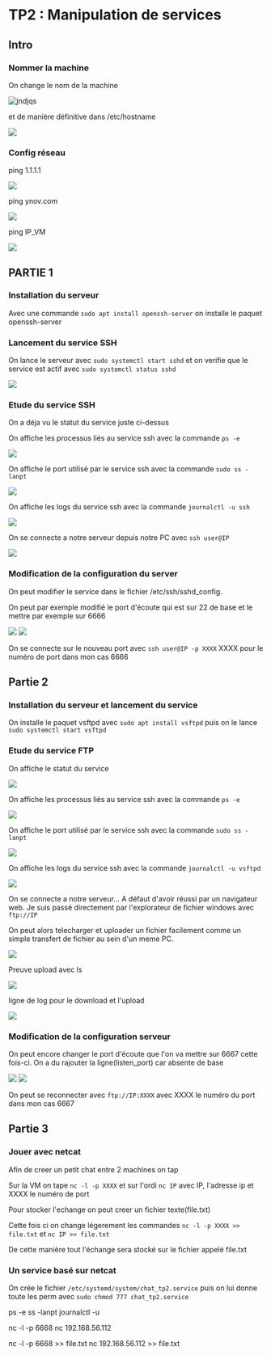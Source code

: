 # TP2 : Manipulation de services



## Intro


### Nommer la machine


On change le nom de la machine 

<img src="image tp2/1/nom machine.PNG" alt="jndjqs"/>

et de manière définitive dans /etc/hostname

<img src="image tp2/1/nom def machine.PNG">

### Config réseau


ping 1.1.1.1

<img src="image tp2/1/ping 1.1.1.1.PNG">

ping ynov.com

<img src="image tp2/1/ping ynov.PNG">

ping IP_VM

<img src="image tp2/1/ping ordi.PNG">


## PARTIE 1


### Installation du serveur


Avec une commande ```sudo apt install openssh-server``` on installe le paquet openssh-server


### Lancement du service SSH


On lance le serveur avec ```sudo systemctl start sshd```
et on verifie que le service est actif avec ```sudo systemctl status sshd```

<img src="image tp2/1/etat server.PNG">


### Etude du service SSH


On a déja vu le statut du service juste ci-dessus

On affiche les processus liés au service ssh avec la commande ```ps -e```

<img src="image tp2/1/ps ssh status.PNG">

On affiche le port utilisé par le service ssh avec la commande ```sudo ss -lanpt```

<img src="image tp2/1/ss ssh port.PNG">

On affiche les logs du service ssh avec la commande ```journalctl -u ssh```

<img src="image tp2/1/ssh lastlog.PNG">

On se connecte a notre serveur depuis notre PC avec ```ssh user@IP```

<img src="image tp2/1/connexion pc externe.PNG">


### Modification de la configuration du server


On peut modifier le service dans le fichier /etc/ssh/sshd_config. </p>
On peut par exemple modifié le port d'écoute qui est sur 22 de base et le mettre par exemple sur 6666

<img src="image tp2/1/cat port modifié.PNG">

<img src="image tp2/1/ss port modifié.PNG">

On se connecte sur le nouveau port avec ```ssh user@IP -p XXXX``` XXXX pour le numéro de port dans mon cas 6666



## Partie 2



### Installation du serveur et lancement du service 


On installe le paquet vsftpd avec ```sudo apt install vsftpd``` puis on le lance ```sudo systemctl start vsftpd```


### Etude du service FTP


On affiche le statut du service 

<img src="image tp2/2/system status.PNG">

On affiche les processus liés au service ssh avec la commande ```ps -e```

<img src="image tp2/2/ps vstpd.PNG">

On affiche le port utilisé par le service ssh avec la commande ```sudo ss -lanpt```

<img src="image tp2/2/ss -l vstpd.PNG">

On affiche les logs du service ssh avec la commande ```journalctl -u vsftpd```

<img src="image tp2/2/journal.PNG">

On se connecte a notre serveur... A défaut d'avoir réussi par un navigateur web. Je suis passé directement par l'explorateur de fichier windows avec ```ftp://IP``` </p>
On peut alors telecharger et uploader un fichier facilement comme un simple transfert de fichier au sein d'un meme PC.

<img src="image tp2/2/ftp.PNG">

Preuve upload avec ls

<img src="image tp2/2/preuve ls upload.PNG">

ligne de log pour le download et l'upload

<img src="image tp2/2/download upload log.PNG">


### Modification de la configuration serveur

On peut encore changer le port d'écoute que l'on va mettre sur 6667 cette fois-ci. On a du rajouter la ligne(listen_port) car absente de base

<img src="image tp2/2/port changed.PNG">

<img src="image tp2/2/preuve port changed.PNG">

On peut se reconnecter avec ```ftp://IP:XXXX``` avec XXXX le numéro du port dans mon cas 6667


## Partie 3


### Jouer avec netcat

Afin de creer un petit chat entre 2 machines on tap </p>
Sur la VM on tape ```nc -l -p XXXX``` et sur l'ordi ```nc IP``` avec IP, l'adresse ip et XXXX le numéro de port

Pour stocker l'echange on peut creer un fichier texte(file.txt)

Cette fois ci on change légerement les commandes ```nc -l -p XXXX >> file.txt``` et ```nc IP >> file.txt``` </p>

De cette manière tout l'échange sera stocké sur le fichier appelé file.txt

### Un service basé sur netcat

On crée le fichier ```/etc/systemd/system/chat_tp2.service``` puis on lui donne toute les perm avec ```sudo chmod 777 chat_tp2.service```




ps -e
ss -lanpt
journalctl -u

nc -l -p 6668
nc 192.168.56.112

nc -l -p 6668 >> file.txt
nc 192.168.56.112 >> file.txt




